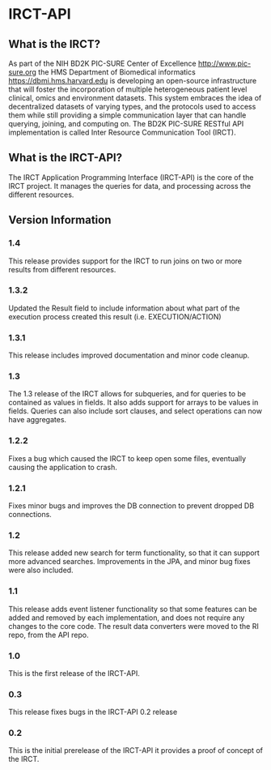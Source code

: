 # IRCT-API

## What is the IRCT?
As part of the NIH BD2K PIC-SURE Center of Excellence http://www.pic-sure.org the HMS Department of Biomedical informatics https://dbmi.hms.harvard.edu is developing an open-source infrastructure that will foster the incorporation of multiple heterogeneous patient level clinical, omics and environment datasets. This system embraces the idea of decentralized datasets of varying types, and the protocols used to access them while still providing a simple communication layer that can handle querying, joining, and computing on. The BD2K PIC-SURE RESTful API implementation is called Inter Resource Communication Tool (IRCT).

## What is the IRCT-API?
The IRCT Application Programming Interface (IRCT-API) is the core of the IRCT project. It manages the queries for data, and processing across the different resources.

## Version Information

### 1.4
This release provides support for the IRCT to run joins on two or more results from different resources.

### 1.3.2
Updated the Result field to include information about what part of the execution process created this result (i.e. EXECUTION/ACTION)

### 1.3.1
This release includes improved documentation and minor code cleanup.

### 1.3
The 1.3 release of the IRCT allows for subqueries, and for queries to be contained as values in fields. It also adds support for arrays to be values in fields. Queries can also include sort clauses, and select operations can now have aggregates.

### 1.2.2
Fixes a bug which caused the IRCT to keep open some files, eventually causing the application to crash.

### 1.2.1
Fixes minor bugs and improves the DB connection to prevent dropped DB connections.

### 1.2
This release added new search for term functionality, so that it can support more advanced searches. Improvements in the JPA, and minor bug fixes were also included.

### 1.1
This release adds event listener functionality so that some features can be added and removed by each implementation, and does not require any changes to the core code. The result data converters were moved to the RI repo, from the API repo.

### 1.0
This is the first release of the IRCT-API.

### 0.3
This release fixes bugs in the IRCT-API 0.2 release

### 0.2
This is the initial prerelease of the IRCT-API it provides a proof of concept of the IRCT.
